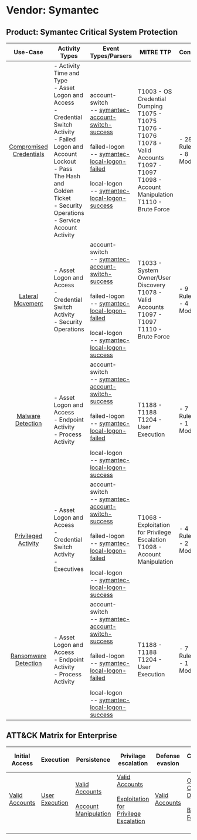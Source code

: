 Vendor: Symantec
================
Product: Symantec Critical System Protection
--------------------------------------------
|                                 Use-Case                                  | Activity Types                                                                                                                                                                                                          | Event Types/Parsers                                                                                                                                                                                                                                                                                                                                              | MITRE TTP                                                                                                                                                             | Content                    |
|:-------------------------------------------------------------------------:| ----------------------------------------------------------------------------------------------------------------------------------------------------------------------------------------------------------------------- | ---------------------------------------------------------------------------------------------------------------------------------------------------------------------------------------------------------------------------------------------------------------------------------------------------------------------------------------------------------------- | --------------------------------------------------------------------------------------------------------------------------------------------------------------------- | -------------------------- |
| [Compromised Credentials](../UseCases/usecase_compromised_credentials.md) | - Activity Time  and Type<br>- Asset Logon and Access<br>- Credential Switch Activity<br>- Failed Logon and Account Lockout<br>- Pass The Hash and Golden Ticket<br>- Security Operations<br>- Service Account Activity |  account-switch<br> -- [symantec-account-switch-success](../Parsers/parserContent_symantec-account-switch-success.md)<br><br> failed-logon<br> -- [symantec-local-logon-failed](../Parsers/parserContent_symantec-local-logon-failed.md)<br><br> local-logon<br> -- [symantec-local-logon-success](../Parsers/parserContent_symantec-local-logon-success.md)<br> | T1003 - OS Credential Dumping<br>T1075 - T1075<br>T1076 - T1076<br>T1078 - Valid Accounts<br>T1097 - T1097<br>T1098 - Account Manipulation<br>T1110 - Brute Force<br> |  - 28 Rules<br> - 8 Models |
|        [Lateral Movement](../UseCases/usecase_lateral_movement.md)        | - Asset Logon and Access<br>- Credential Switch Activity<br>- Security Operations                                                                                                                                       |  account-switch<br> -- [symantec-account-switch-success](../Parsers/parserContent_symantec-account-switch-success.md)<br><br> failed-logon<br> -- [symantec-local-logon-failed](../Parsers/parserContent_symantec-local-logon-failed.md)<br><br> local-logon<br> -- [symantec-local-logon-success](../Parsers/parserContent_symantec-local-logon-success.md)<br> | T1033 - System Owner/User Discovery<br>T1078 - Valid Accounts<br>T1097 - T1097<br>T1110 - Brute Force<br>                                                             |  - 9 Rules<br> - 4 Models  |
|       [Malware Detection](../UseCases/usecase_malware_detection.md)       | - Asset Logon and Access<br>- Endpoint Activity<br>- Process Activity                                                                                                                                                   |  account-switch<br> -- [symantec-account-switch-success](../Parsers/parserContent_symantec-account-switch-success.md)<br><br> failed-logon<br> -- [symantec-local-logon-failed](../Parsers/parserContent_symantec-local-logon-failed.md)<br><br> local-logon<br> -- [symantec-local-logon-success](../Parsers/parserContent_symantec-local-logon-success.md)<br> | T1188 - T1188<br>T1204 - User Execution<br>                                                                                                                           |  - 7 Rules<br> - 1 Models  |
|     [Privileged Activity](../UseCases/usecase_privileged_activity.md)     | - Asset Logon and Access<br>- Credential Switch Activity<br>- Executives                                                                                                                                                |  account-switch<br> -- [symantec-account-switch-success](../Parsers/parserContent_symantec-account-switch-success.md)<br><br> failed-logon<br> -- [symantec-local-logon-failed](../Parsers/parserContent_symantec-local-logon-failed.md)<br><br> local-logon<br> -- [symantec-local-logon-success](../Parsers/parserContent_symantec-local-logon-success.md)<br> | T1068 - Exploitation for Privilege Escalation<br>T1098 - Account Manipulation<br>                                                                                     |  - 4 Rules<br> - 2 Models  |
|    [Ransomware Detection](../UseCases/usecase_ransomware_detection.md)    | - Asset Logon and Access<br>- Endpoint Activity<br>- Process Activity                                                                                                                                                   |  account-switch<br> -- [symantec-account-switch-success](../Parsers/parserContent_symantec-account-switch-success.md)<br><br> failed-logon<br> -- [symantec-local-logon-failed](../Parsers/parserContent_symantec-local-logon-failed.md)<br><br> local-logon<br> -- [symantec-local-logon-success](../Parsers/parserContent_symantec-local-logon-success.md)<br> | T1188 - T1188<br>T1204 - User Execution<br>                                                                                                                           |  - 7 Rules<br> - 1 Models  |

ATT&CK Matrix for Enterprise
----------------------------
| Initial Access                                                      | Execution                                                           | Persistence                                                                                                                                  | Privilage escalation                                                                                                                                          | Defense evasion                                                     | Credential Access                                                                                                                          | Discovery                                                                        | Lateral Movement | Collection | Command and Control | Exfiltration | Impact |
| ------------------------------------------------------------------- | ------------------------------------------------------------------- | -------------------------------------------------------------------------------------------------------------------------------------------- | ------------------------------------------------------------------------------------------------------------------------------------------------------------- | ------------------------------------------------------------------- | ------------------------------------------------------------------------------------------------------------------------------------------ | -------------------------------------------------------------------------------- | ---------------- | ---------- | ------------------- | ------------ | ------ |
| [Valid Accounts](https://attack.mitre.org/techniques/T1078)<br><br> | [User Execution](https://attack.mitre.org/techniques/T1204)<br><br> | [Valid Accounts](https://attack.mitre.org/techniques/T1078)<br><br>[Account Manipulation](https://attack.mitre.org/techniques/T1098)<br><br> | [Valid Accounts](https://attack.mitre.org/techniques/T1078)<br><br>[Exploitation for Privilege Escalation](https://attack.mitre.org/techniques/T1068)<br><br> | [Valid Accounts](https://attack.mitre.org/techniques/T1078)<br><br> | [OS Credential Dumping](https://attack.mitre.org/techniques/T1003)<br><br>[Brute Force](https://attack.mitre.org/techniques/T1110)<br><br> | [System Owner/User Discovery](https://attack.mitre.org/techniques/T1033)<br><br> |                  |            |                     |              |        |